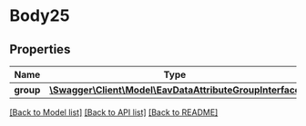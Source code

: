 # Body25

## Properties
Name | Type | Description | Notes
------------ | ------------- | ------------- | -------------
**group** | [**\Swagger\Client\Model\EavDataAttributeGroupInterface**](EavDataAttributeGroupInterface.md) |  | 

[[Back to Model list]](../README.md#documentation-for-models) [[Back to API list]](../README.md#documentation-for-api-endpoints) [[Back to README]](../README.md)


